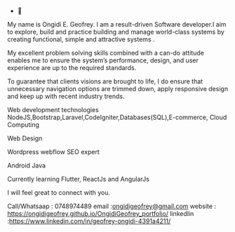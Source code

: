 - 👋 


My name is Ongidi E. Geofrey. I am a result-driven Software developer.I aim to explore, build and practice building and manage world-class systems by creating functional, simple and attractive systems .

My excellent problem solving skills combined with a can-do attitude enables me to ensure the system’s performance, design, and user experience are up to the required standards.

To guarantee that clients visions are brought to life, I do  ensure that unnecessary navigation options are trimmed down, apply responsive design and keep up with recent industry trends.


Web development technologies 
NodeJS,Bootstrap,Laravel,CodeIgniter,Databases(SQL),E-commerce, Cloud Computing

Web Design

Wordpress
webflow
SEO expert

Android 
Java 

Currently learning Flutter, ReactJs and AngularJs

I will feel great to connect with you.

Call/Whatsaap : 0748974489
email :ongidigeofrey@gmail.com
website : https://ongidigeofrey.github.io/OngidiGeofrey_portfolio/
linkedlin :https://www.linkedin.com/in/geofrey-ongidi-4391a4211/



